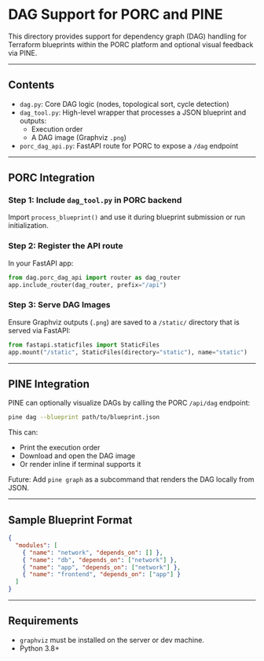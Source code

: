 # DAG Support for PORC and PINE

This directory provides support for dependency graph (DAG) handling for Terraform blueprints within the PORC platform and optional visual feedback via PINE.

---

## Contents

- `dag.py`: Core DAG logic (nodes, topological sort, cycle detection)
- `dag_tool.py`: High-level wrapper that processes a JSON blueprint and outputs:
  - Execution order
  - A DAG image (Graphviz `.png`)
- `porc_dag_api.py`: FastAPI route for PORC to expose a `/dag` endpoint

---

## PORC Integration

### Step 1: Include `dag_tool.py` in PORC backend
Import `process_blueprint()` and use it during blueprint submission or run initialization.

### Step 2: Register the API route
In your FastAPI app:
```python
from dag.porc_dag_api import router as dag_router
app.include_router(dag_router, prefix="/api")
```

### Step 3: Serve DAG Images
Ensure Graphviz outputs (`.png`) are saved to a `/static/` directory that is served via FastAPI:
```python
from fastapi.staticfiles import StaticFiles
app.mount("/static", StaticFiles(directory="static"), name="static")
```

---

## PINE Integration

PINE can optionally visualize DAGs by calling the PORC `/api/dag` endpoint:

```bash
pine dag --blueprint path/to/blueprint.json
```

This can:
- Print the execution order
- Download and open the DAG image
- Or render inline if terminal supports it

Future: Add `pine graph` as a subcommand that renders the DAG locally from JSON.

---

## Sample Blueprint Format

```json
{
  "modules": [
    { "name": "network", "depends_on": [] },
    { "name": "db", "depends_on": ["network"] },
    { "name": "app", "depends_on": ["network"] },
    { "name": "frontend", "depends_on": ["app"] }
  ]
}
```

---

## Requirements

- `graphviz` must be installed on the server or dev machine.
- Python 3.8+